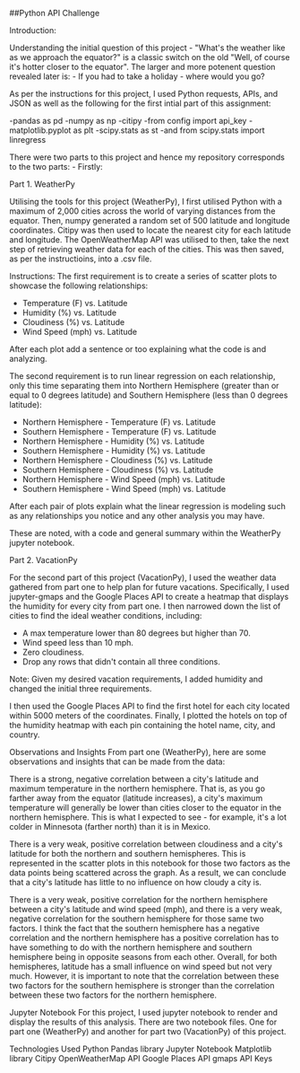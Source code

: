 ##Python API Challenge

Introduction:

Understanding the initial question of this project - "What's the weather like as we approach the equator?" is a classic switch on the old "Well, of course it's hotter closer to the equator". The larger and more potenent question revealed later is: - If you had to take a holiday - where would you go?

As per the instructions for this project, I used Python requests, APIs, and JSON as well as the following for the first intial part of this assignment:

-pandas as pd
-numpy as np
-citipy
-from config import api_key
-matplotlib.pyplot as plt
-scipy.stats as st
-and from scipy.stats import linregress

There were two parts to this project and hence my repository corresponds to the two parts: - Firstly:

Part 1. WeatherPy

Utilising the tools for this project (WeatherPy), I first utilised Python with a maximum of 2,000 cities across the world of varying distances from the equator. Then, numpy generated a random set of 500 latitude and longitude coordinates. Citipy was then used to locate the nearest city for each latitude and longitude. The OpenWeatherMap API was utilised to then, take the next step of retrieving weather data for each of the cities. This was then saved, as per the instructioins, into a .csv file.

Instructions: The first requirement is to create a series of scatter plots to showcase the following relationships:

* Temperature (F) vs. Latitude
* Humidity (%) vs. Latitude
* Cloudiness (%) vs. Latitude
* Wind Speed (mph) vs. Latitude

After each plot add a sentence or too explaining what the code is and analyzing.

The second requirement is to run linear regression on each relationship, only this time separating them into Northern Hemisphere (greater than or equal to 0 degrees latitude) and Southern Hemisphere (less than 0 degrees latitude):

* Northern Hemisphere - Temperature (F) vs. Latitude
* Southern Hemisphere - Temperature (F) vs. Latitude
* Northern Hemisphere - Humidity (%) vs. Latitude
* Southern Hemisphere - Humidity (%) vs. Latitude
* Northern Hemisphere - Cloudiness (%) vs. Latitude
* Southern Hemisphere - Cloudiness (%) vs. Latitude
* Northern Hemisphere - Wind Speed (mph) vs. Latitude
* Southern Hemisphere - Wind Speed (mph) vs. Latitude

After each pair of plots explain what the linear regression is modeling such as any relationships you notice and any other analysis you may have.

These are noted, with a code and general summary within the WeatherPy jupyter notebook.


Part 2. VacationPy

For the second part of this project (VacationPy), I used the weather data gathered from part one to help plan for future vacations. Specifically, I used jupyter-gmaps and the Google Places API to create a heatmap that displays the humidity for every city from part one. I then narrowed down the list of cities to find the ideal weather conditions, including:

* A max temperature lower than 80 degrees but higher than 70.
* Wind speed less than 10 mph.
* Zero cloudiness.
* Drop any rows that didn't contain all three conditions.

Note: Given my desired vacation requirements, I added humidity and changed the initial three requirements.

I then used the Google Places API to find the first hotel for each city located within 5000 meters of the coordinates. Finally, I plotted the hotels on top of the humidity heatmap with each pin containing the hotel name, city, and country.

Observations and Insights
From part one (WeatherPy), here are some observations and insights that can be made from the data:

There is a strong, negative correlation between a city's latitude and maximum temperature in the northern hemisphere. That is, as you go farther away from the equator (latitude increases), a city's maximum temperature will generally be lower than cities closer to the equator in the northern hemisphere. This is what I expected to see - for example, it's a lot colder in Minnesota (farther north) than it is in Mexico.

There is a very weak, positive correlation between cloudiness and a city's latitude for both the northern and southern hemispheres. This is represented in the scatter plots in this notebook for those two factors as the data points being scattered across the graph. As a result, we can conclude that a city's latitude has little to no influence on how cloudy a city is.

There is a very weak, positive correlation for the northern hemisphere between a city's latitude and wind speed (mph), and there is a very weak, negative correlation for the southern hemisphere for those same two factors. I think the fact that the southern hemisphere has a negative correlation and the northern hemisphere has a positive correlation has to have something to do with the northern hemisphere and southern hemisphere being in opposite seasons from each other. Overall, for both hemispheres, latitude has a small influence on wind speed but not very much. However, it is important to note that the correlation between these two factors for the southern hemisphere is stronger than the correlation between these two factors for the northern hemisphere.

Jupyter Notebook
For this project, I used jupyter notebook to render and display the results of this analysis. There are two notebook files. One for part one (WeatherPy) and another for part two (VacationPy) of this project.


Technologies Used
Python
Pandas library
Jupyter Notebook
Matplotlib library
Citipy
OpenWeatherMap API
Google Places API
gmaps
API Keys

